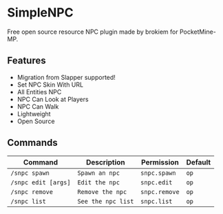 # SimpleNPC
Free open source resource NPC plugin made by brokiem for PocketMine-MP.

## Features
- Migration from Slapper supported!
- Set NPC Skin With URL
- All Entities NPC
- NPC Can Look at Players
- NPC Can Walk
- Lightweight
- Open Source

## Commands
| Command | Description | Permission | Default |
| --- | --- | --- | --- |
| ```/snpc spawn``` | ```Spawn an npc``` | ```snpc.spawn``` | ```op``` |
| ```/snpc edit [args]``` | ```Edit the npc``` | ```snpc.edit``` | ```op``` |
| ```/snpc remove``` | ```Remove the npc``` | ```snpc.remove``` | ```op``` |
| ```/snpc list``` | ```See the npc list``` | ```snpc.list``` | ```op``` |
